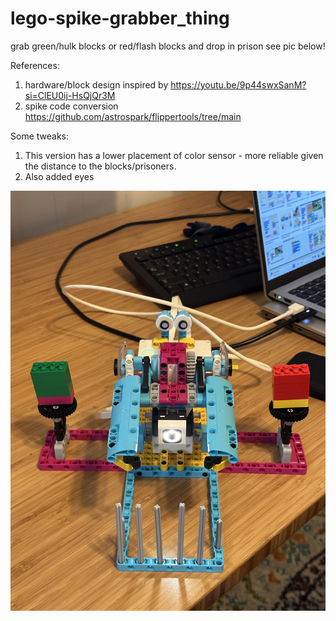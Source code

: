 # lego-spike-grabber_thing
grab green/hulk blocks or red/flash blocks and drop in prison
see pic below!

References:
1. hardware/block design inspired by https://youtu.be/9p44swxSanM?si=ClEU0ij-HsQjQr3M
2. spike code conversion https://github.com/astrospark/flippertools/tree/main

Some tweaks:
1. This version has a lower placement of color sensor - more reliable given the distance to the blocks/prisoners.
2. Also added eyes

![Alt text](leoskee_lego-spike-grabber_thing.JPG)
